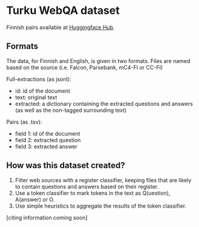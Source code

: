 # Turku WebQA dataset

Finnish pairs available at [Huggingface Hub](https://huggingface.co/datasets/TurkuNLP/Turku-WebQA).

## Formats

The data, for Finnish and English, is given in two formats. Files are named based on the source (i.e. Falcon, Parsebank, mC4-FI or CC-FI)

Full-extractions (as jsonl):
  - id: id of the document
  - text: original text
  - extracted: a dictionary containing the extracted questions and answers (as well as the non-tagged surrounding text)

Pairs (as .tsv):
  - field 1: id of the document
  - field 2: extracted question
  - field 3: extracted answer

## How was this dataset created?

1. Filter web sources with a register classifier, keeping files that are likely to contain questions and answers based on their register.
2. Use a token classifier to mark tokens in the text as Q(uestion), A(answer) or O.
3. Use simple heuristics to aggregate the results of the token classifier.

[citing information coming soon]
